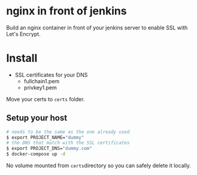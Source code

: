 # nginx in front of jenkins

Build an nginx container in front of your jenkins server to enable SSL with Let's Encrypt.

# Install

- SSL certificates for your DNS
	- fullchain1.pem
	- privkey1.pem

Move your certs to `certs` folder.

## Setup your host


```bash
# needs to be the same as the one already used
$ export PROJECT_NAME="dummy"
# the DNS that match with the SSL certificates
$ export PROJECT_DNS="dummy.com"
$ docker-compose up -d
```

No volume mounted from `certs`directory so you can safely delete it locally.
